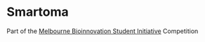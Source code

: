 # Smartoma

Part of the [Melbourne Bioinnovation Student Initiative](https://www.mbsi.org.au/) Competition
